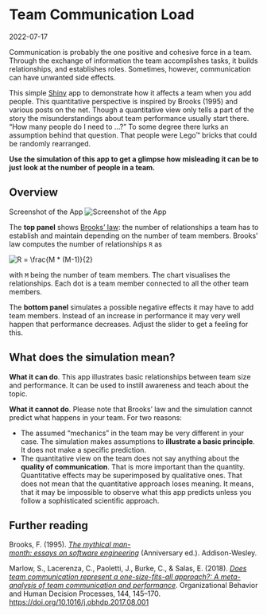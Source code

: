 Team Communication Load
================
2022-07-17

<!-- README.md is generated from README.Rmd. Please edit that file. -->

Communication is probably the one positive and cohesive force in a team.
Through the exchange of information the team accomplishes tasks, it
builds relationships, and establishes roles. Sometimes, however,
communication can have unwanted side effects.

This simple [Shiny](https://shiny.rstudio.com/) app to demonstrate how
it affects a team when you add people. This quantitative perspective is
inspired by Brooks (1995) and various posts on the net. Though a
quantitative view only tells a part of the story the misunderstandings
about team performance usually start there. “How many people do I need
to …?” To some degree there lurks an assumption behind that question.
That people were Lego™ bricks that could be randomly rearranged.

**Use the simulation of this app to get a glimpse how misleading it can
be to just look at the number of people in a team.**

## Overview

Screenshot of the App ![Screenshot of the
App](./vignettes/img/TeamCommunication_Overview.png)

The **top panel** shows [Brooks’
law](https://en.wikipedia.org/wiki/Brooks%27s_law): the number of
relationships a team has to establish and maintain depending on the
number of team members. Brooks’ law computes the number of relationships
`R` as

![ R = \\frac{M \* (M-1)}{2} ](https://latex.codecogs.com/png.image?%5Cdpi%7B110%7D&space;%5Cbg_white&space;%20R%20%3D%20%5Cfrac%7BM%20%2A%20%28M-1%29%7D%7B2%7D%20 " R = \frac{M * (M-1)}{2} ")

with `M` being the number of team members. The chart visualises the
relationships. Each dot is a team member connected to all the other team
members.

The **bottom panel** simulates a possible negative effects it may have
to add team members. Instead of an increase in performance it may very
well happen that performance decreases. Adjust the slider to get a
feeling for this.

## What does the simulation mean?

**What it can do**. This app illustrates basic relationships between
team size and performance. It can be used to instill awareness and teach
about the topic.

**What it cannot do**. Please note that Brooks’ law and the simulation
cannot predict what happens in your team. For two reasons:

-   The assumed “mechanics” in the team may be very different in your
    case. The simulation makes assumptions to **illustrate a basic
    principle**. It does not make a specific prediction.
-   The quantitative view on the team does not say anything about the
    **quality of communication**. That is more important than the
    quantity. Quantitative effects may be superimposed by qualitative
    ones. That does not mean that the quantitative approach loses
    meaning. It means, that it may be impossible to observe what this
    app predicts unless you follow a sophisticated scientific approach.

## Further reading

Brooks, F. (1995).
[*The mythical man-month: essays on software engineering*](https://en.wikipedia.org/wiki/The_Mythical_Man-Month)
(Anniversary ed.). Addison-Wesley.

Marlow, S., Lacerenza, C., Paoletti, J., Burke, C., & Salas, E. (2018).
[*Does team communication represent a one-size-fits-all approach?: A
meta-analysis of team communication and
performance*](https://www.sciencedirect.com/science/article/abs/pii/S074959781630125X).
Organizational Behavior and Human Decision Processes, 144, 145–170.
<https://doi.org/10.1016/j.obhdp.2017.08.001>

